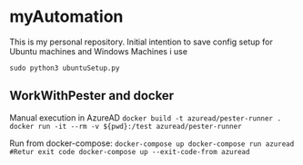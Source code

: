 # myAutomation
This is my personal repository.
Initial intention to save config setup for Ubuntu machines and Windows Machines i use

`
sudo python3 ubuntuSetup.py
`

## WorkWithPester and docker

Manual execution in AzureAD
`
docker build -t azuread/pester-runner .
docker run -it --rm -v ${pwd}:/test azuread/pester-runner
`

Run from docker-compose:
`
docker-compose up
docker-compose run azuread
#Retur exit code
docker-compose up --exit-code-from azuread
`